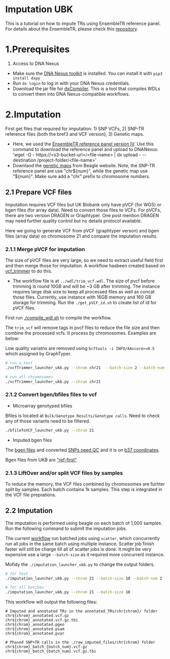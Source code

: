 # Imputation UBK
This is a tutorial on how to impute TRs using EnsembleTR reference panel. For details about the EnsembleTR, please check this [repository](https://github.com/gymrek-lab/EnsembleTR).  

# 1.Prerequisites

1. Access to DNA Nexus
* Make sure the [DNA Nexus toolkit](https://documentation.dnanexus.com/downloads) is installed. You can install it with `pip3 install dxpy`
* Run `dx login` to log in with your DNA Nexus credentials.
* Download the jar file for [dxCompiler](https://github.com/dnanexus/dxCompiler/releases). This is a tool that compiles WDLs to convert them into DNA Nexus-compatible workflows.

# 2.Imputation 

First get files that required for imputation: 1) SNP VCFs, 2) SNP-TR reference files (both the bref3 and VCF version), 3) Genetic maps.

* Here, we used the [EnsembleTR reference panel version IV](https://ensemble-tr.s3.us-east-2.amazonaws.com/ensembletr-refpanel-v4/ensembletr_refpanel_4_readme.txt). 
Use this command to download the reference panel and upload to DNANexus: 'wget -O - https://\<s3-bucket-url\>/\<file-name\> | dx upload - --destination /project-folder/\<file-name\>'
* Downlaod the [genetic maps](https://bochet.gcc.biostat.washington.edu/beagle/genetic_maps/plink.GRCh38.map.zip) from Beagle website. Note, the SNP-TR reference panel are use "chr${num}", while the genetic map use "${num}". Make sure add a "chr" prefix to chromosome numbers.

## 2.1 Prepare VCF files

Imputation requires VCF files but UK Biobank only have pVCF (for WGS) or bgen files (for array data). Need to convert those files to VCFs. For pVCFs, there are two version DRAGEN or Graphtyper. One post mention DRAGEN may need further quality control but no details protocol available. 

Here we going to generate VCF from pVCF (graphtyper verson) and bgen files (array data) on chromosome 21 and compare the imputation results.

### 2.1.1 Merge pVCF for imputation

The size of pVCF files are very large, so we need to extract useful field first and then merge those for imputation. A workflow hasbeen created based on [vcf_trimmer](https://github.com/drarwood/vcf_trimmer/tree/master?tab=readme-ov-file) to do this.
* The workflow file is at `../wdl/trim_vcf.wdl`. The size of pvcf before trimming is round 10GB and will be ~3 GB after trimming. The instance requires large disk size to keep all processed files as well as concat those files. Currently, use instance with 16GB memory and 160 GB storage for trimming. Run the `./get_pVCF_id.sh` to create list of id for pVCF files.

First run [./compile_wdl.sh](./compile_wdl.sh) to compile the workflow.

The `trim_vcf` will remove tags in pvcf files to reduce the file size and then combine the processed vcfs. It process by chromosomes. Examples are below:

Low quality variatns are removed using `bcftools -i INFO/AAscore>=0.5` which assigned by GraphTyper.

```bash
# run a test
./vcfTrimmer_launcher_ukb.py --chrom chr21  --batch-size 2 --batch-num 2

# run all chromosomes
./vcfTrimmer_launcher_ukb.py --chrom chr21
```

### 2.1.2 Convert bgen/bfiles files to vcf

* Microarray genotyped bfiles

Bfiles is located at `Bulk/Genotype Results/Genotype calls`. Need to check any of those variants need to be filtered. 


```bash
./bfileToVCF_launcher_ukb.py --chrom 21

```

* Imputed bgen files

The [bgen files](https://github.com/dnanexus/UKB_RAP/blob/main/end_to_end_gwas_phewas/bgens_qc/bgens_qc.wdl) and converted [SNPs need QC](https://github.com/dnanexus/UKB_RAP/blob/main/end_to_end_gwas_phewas/run_array_qc.sh) and it is on [b37 coordinates](https://github.com/dnanexus/UKB_RAP/tree/main/end_to_end_gwas_phewas/liftover_plink_beds_tmp). 

Bgen files from UKB are ["ref-first"](https://biobank.ndph.ox.ac.uk/showcase/label.cgi?id=100319)

### 2.1.3 LiftOver and/or split VCF files by samples

To reduce the memory, the VCF files combined by chromosomes are furhter split by samples. Each batch contains 1k samples. This step is integrated in the VCF file preprations. 

## 2.2 Imputation

The imputation is performed using beagle on each batch of 1,000 samples. Run the following command to submit the imputation jobs.

The current [workflow](../wdl/batch_imputation_bref3.wdl) run batched jobs using `scatter`, which concurrently run all jobs in the same batch using multiple instance. Scatter job finish faster will still be charge till all of scatter jobs is done. It might be very expensive use a large `--batch-size` as it required more concurrent instance.

Mofidy the `./imputation_launcher_ukb.py` to change the output folders.
```bash
# for test
./imputation_launcher_ukb.py --chrom 21 --batch-size 10 --batch-num 2

# for all batches
./imputation_launcher_ukb.py --chrom 21 --batch-size 10 

```

This workflow will output the following files:

```
# Imputed and annotated TRs in the annotated_TRs/chr{chrom}/ folder
chr${chrom}_annotated.vcf.gz
chr${chrom}_annotated.vcf.gz.tbi
chr${chrom}_annotated.pgen
chr${chrom}_annotated.psam
chr${chrom}_annotated.pvar

# Phased SNP+TR calls in the ./raw_imputed_files/chr{chrom} folder
chr${chrom}_batch_{batch_num}.vcf.gz
chr${chrom}_batch_{batch_num}.vcf.gz.tbi
```


